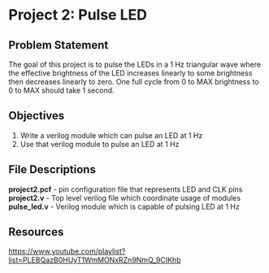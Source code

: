 # Project 2: Pulse LED

## Problem Statement
The goal of this project is to pulse the LEDs in a 1 Hz triangular
wave where the effective brightness of the LED increases linearly to
some brightness then decreases linearly to zero. One full cycle from
0 to MAX brightness to 0 to MAX should take 1 second. 

## Objectives
1. Write a verilog module which can pulse an LED at 1 Hz
2. Use that verilog module to pulse an LED at 1 Hz

## File Descriptions
**project2.pcf** - pin configuration file that represents LED and CLK pins
**project2.v** - Top level verilog file which coordinate usage of modules
**pulse_led.v** - Verilog module which is capable of pulsing LED at 1 Hz

## Resources
https://www.youtube.com/playlist?list=PLEBQazB0HUyT1WmMONxRZn9NmQ_9CIKhb
